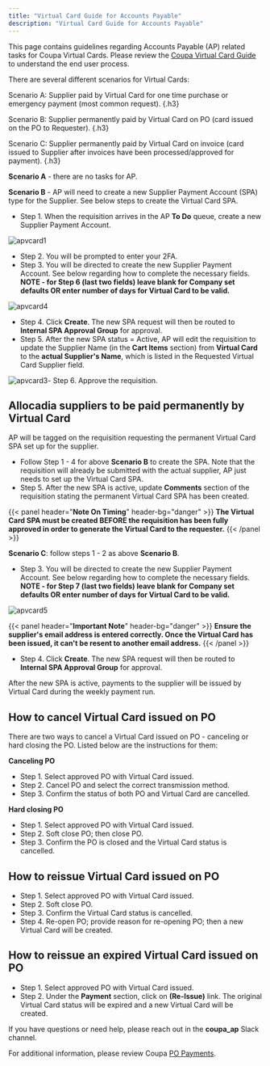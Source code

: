 ```yaml
---
title: "Virtual Card Guide for Accounts Payable"
description: "Virtual Card Guide for Accounts Payable"
---
```


This page contains guidelines regarding Accounts Payable (AP) related tasks for Coupa Virtual Cards. Please review the [Coupa Virtual Card Guide](/handbook/business-technology/enterprise-applications/guides/coupa-virtual-cards/) to understand the end user process.

There are several different scenarios for Virtual Cards:

Scenario A: Supplier paid by Virtual Card for one time purchase or emergency payment (most common request).
{.h3}

Scenario B: Supplier permanently paid by Virtual Card on PO (card issued on the PO to Requester).
{.h3}

Scenario C: Supplier permanently paid by Virtual Card on invoice (card issued to Supplier after invoices have been processed/approved for payment).
{.h3}

**Scenario A** - there are no tasks for AP.

**Scenario B** - AP will need to create a new Supplier Payment Account (SPA) type for the Supplier. See below steps to create the Virtual Card SPA.

- Step 1. When the requisition arrives in the AP **To Do** queue, create a new Supplier Payment Account.

![apvcard1](/images/finance/accounts-payable/apvcard1.png)

- Step 2. You will be prompted to enter your 2FA.
- Step 3. You will be directed to create the new Supplier Payment Account. See below regarding how to complete the necessary fields. **NOTE - for Step 6 (last two fields) leave blank for Company set defaults OR enter number of days for Virtual Card to be valid.**

![apvcard4](/images/finance/accounts-payable/apvcard4.png)

- Step 4. Click **Create**. The new SPA request will then be routed to **Internal SPA Approval Group** for approval.
- Step 5. After the new SPA status = Active, AP will edit the requisition to update the Supplier Name (in the **Cart Items** section) from **Virtual Card** to the **actual Supplier's Name**, which is listed in the Requested Virtual Card Supplier field.

![apvcard3](/images/finance/accounts-payable/apvcard3.png)- Step 6. Approve the requisition.

## Allocadia suppliers to be paid permanently by Virtual Card

AP will be tagged on the requisition requesting the permanent Virtual Card SPA set up for the supplier.

- Follow Step 1 - 4 for above **Scenario B** to create the SPA. Note that the requisition will already be submitted with the actual supplier, AP just needs to set up the Virtual Card SPA.
- Step 5. After the new SPA is active, update **Comments** section of the requisition stating the permanent Virtual Card SPA has been created.

{{< panel header="**Note On Timing**" header-bg="danger" >}}
**The Virtual Card SPA must be created BEFORE the requisition has been fully approved in order to generate the Virtual Card to the requester.**
{{< /panel >}}

**Scenario C**: follow steps 1 - 2 as above **Scenario B**.

- Step 3. You will be directed to create the new Supplier Payment Account. See below regarding how to complete the necessary fields. **NOTE - for Step 7 (last two fields) leave blank for Company set defaults OR enter number of days for Virtual Card to be valid.**

![apvcard5](/images/finance/accounts-payable/apvcard5.png)

{{< panel header="**Important Note**" header-bg="danger" >}}
**Ensure the supplier's email address is entered correctly. Once the Virtual Card has been issued, it can't be resent to another email address.**
{{< /panel >}}

- Step 4. Click **Create**. The new SPA request will then be routed to **Internal SPA Approval Group** for approval.

After the new SPA is active, payments to the supplier will be issued by Virtual Card during the weekly payment run.

## How to cancel Virtual Card issued on PO

There are two ways to cancel a Virtual Card issued on PO - canceling or hard closing the PO. Listed below are the instructions for them:

**Canceling PO**

- Step 1. Select approved PO with Virtual Card issued.
- Step 2. Cancel PO and select the correct transmission method.
- Step 3. Confirm the status of both PO and Virtual Card are cancelled.

**Hard closing PO**

- Step 1. Select approved PO with Virtual Card issued.
- Step 2. Soft close PO; then close PO.
- Step 3. Confirm the PO is closed and the Virtual Card status is cancelled.

## How to reissue Virtual Card issued on PO

- Step 1. Select approved PO with Virtual Card issued.
- Step 2. Soft close PO.
- Step 3. Confirm the Virtual Card status is cancelled.
- Step 4. Re-open PO; provide reason for re-opening PO; then a new Virtual Card will be created.

## How to reissue an expired Virtual Card issued on PO

- Step 1. Select approved PO with Virtual Card issued.
- Step 2. Under the **Payment** section, click on **(Re-Issue)** link. The original Virtual Card status will be expired and a new Virtual Card will be created.

If you have questions or need help, please reach out in the **coupa_ap** Slack channel.

For additional information, please review Coupa [PO Payments](https://success.coupa.com/Support/Docs/Core_Apps/Coupa_Pay/Virtual_Card_for_POs/!PO_Payments).
